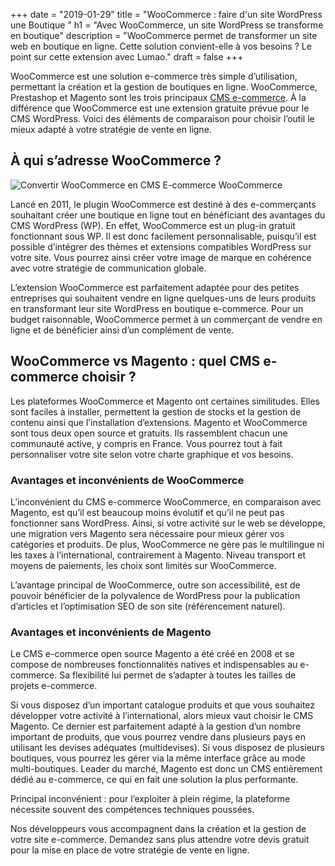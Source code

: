 +++
date = "2019-01-29"
title = "WooCommerce : faire d'un site WordPress une Boutique "
h1 = "Avec WooCommerce, un site WordPress se transforme en boutique"
description = "WooCommerce permet de transformer un site web en boutique en ligne. Cette solution convient-elle à vos besoins ? Le point sur cette extension avec Lumao."
draft = false
+++

WooCommerce est une solution e-commerce très simple d’utilisation, permettant la création et la gestion de boutiques en ligne. WooCommerce, Prestashop et Magento sont les trois principaux [CMS e-commerce](/ecommerce/cms/). À la différence que WooCommerce est une extension gratuite prévue pour le CMS WordPress. Voici des éléments de comparaison pour choisir l’outil le mieux adapté à votre stratégie de vente en ligne.

## À qui s’adresse WooCommerce ?

<img class="animate zoomIn margin-auto" src="/images/cms/woocommerce.png" alt="Convertir WooCommerce en CMS E-commerce WooCommerce" />

Lancé en 2011, le plugin WooCommerce est destiné à des e-commerçants souhaitant créer une boutique en ligne tout en bénéficiant des avantages du CMS WordPress (WP). En effet, WooCommerce est un plug-in gratuit fonctionnant sous WP. Il est donc facilement personnalisable, puisqu’il est possible d’intégrer des thèmes et extensions compatibles WordPress sur votre site. Vous pourrez ainsi créer votre image de marque en cohérence avec votre stratégie de communication globale.

L’extension WooCommerce est parfaitement adaptée pour des petites entreprises qui souhaitent vendre en ligne quelques-uns de leurs produits en transformant leur site WordPress en boutique e-commerce. Pour un budget raisonnable, WooCommerce permet à un commerçant de vendre en ligne et de bénéficier ainsi d’un complément de vente.

## WooCommerce vs Magento : quel CMS e-commerce choisir ?

Les plateformes WooCommerce et Magento ont certaines similitudes. Elles sont faciles à installer, permettent la gestion de stocks et la gestion de contenu ainsi que l’installation d’extensions. Magento et WooCommerce sont tous deux open source et gratuits. Ils rassemblent chacun une communauté active, y compris en France. Vous pourrez tout à fait personnaliser votre site selon votre charte graphique et vos besoins.

### Avantages et inconvénients de WooCommerce

L’inconvénient du CMS e-commerce WooCommerce, en comparaison avec Magento, est qu’il est beaucoup moins évolutif et qu’il ne peut pas fonctionner sans WordPress. Ainsi, si votre activité sur le web se développe, une migration vers Magento sera nécessaire pour mieux gérer vos catégories et produits. De plus, WooCommerce ne gère pas le multilingue ni les taxes à l’international, contrairement à Magento. Niveau transport et moyens de paiements, les choix sont limités sur WooCommerce.

L’avantage principal de WooCommerce, outre son accessibilité, est de pouvoir bénéficier de la polyvalence de WordPress pour la publication d’articles et l’optimisation SEO de son site (référencement naturel).

### Avantages et inconvénients de Magento

Le CMS e-commerce open source Magento a été créé en 2008 et se compose de nombreuses fonctionnalités natives et indispensables au e-commerce. Sa flexibilité lui permet de s’adapter à toutes les tailles de projets e-commerce.

Si vous disposez d’un important catalogue produits et que vous souhaitez développer votre activité à l’international, alors mieux vaut choisir le CMS Magento. Ce dernier est parfaitement adapté à la gestion d’un nombre important de produits, que vous pourrez vendre dans plusieurs pays en utilisant les devises adéquates (multidevises). Si vous disposez de plusieurs boutiques, vous pourrez les gérer via la même interface grâce au mode multi-boutiques. Leader du marché, Magento est donc un CMS entièrement dédié au e-commerce, ce qui en fait une solution la plus performante.

Principal inconvénient : pour l’exploiter à plein régime, la plateforme nécessite souvent des compétences techniques poussées.

Nos développeurs vous accompagnent dans la création et la gestion de votre site e-commerce. Demandez sans plus attendre votre devis gratuit pour la mise en place de votre stratégie de vente en ligne.
